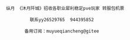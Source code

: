 




          纵月 《沐月阡城》招收各职业犀利稳定pve玩家 转服包机票
          
                   联系yy26529765  944395852
                   
                 备用订阅：muyueqiancheng@gitee
